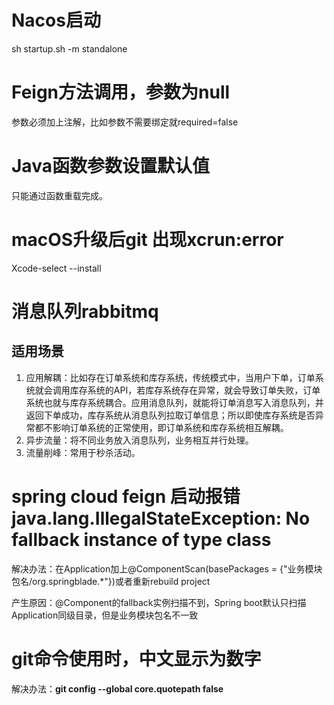 # Nacos启动

sh startup.sh -m standalone

# Feign方法调用，参数为null

参数必须加上注解，比如参数不需要绑定就required=false

# Java函数参数设置默认值

只能通过函数重载完成。

# macOS升级后git 出现xcrun:error

Xcode-select --install	

# 消息队列rabbitmq

## 适用场景

1. 应用解耦：比如存在订单系统和库存系统，传统模式中，当用户下单，订单系统就会调用库存系统的API，若库存系统存在异常，就会导致订单失败，订单系统也就与库存系统耦合。应用消息队列，就能将订单消息写入消息队列，并返回下单成功，库存系统从消息队列拉取订单信息；所以即使库存系统是否异常都不影响订单系统的正常使用，即订单系统和库存系统相互解耦。
2. 异步流量：将不同业务放入消息队列，业务相互并行处理。
3. 流量削峰：常用于秒杀活动。

# spring cloud feign 启动报错 java.lang.IllegalStateException: No fallback instance of type class

解决办法：在Application加上@ComponentScan(basePackages = {"业务模块包名/org.springblade.*"})或者重新rebuild project

产生原因：@Component的fallback实例扫描不到，Spring boot默认只扫描Application同级目录，但是业务模块包名不一致

# git命令使用时，中文显示为数字

解决办法：**git config --global core.quotepath false**
